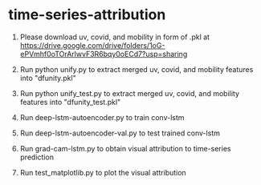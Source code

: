 # time-series-attribution

1. Please download uv, covid, and mobility in form of .pkl at https://drive.google.com/drive/folders/1oG-ePVmhf0oTOrArlwvF3R6bqy0oECd7?usp=sharing

2. Run python unify.py to extract merged uv, covid, and mobility features into "dfunity.pkl"

3. Run python unify_test.py to extract merged uv, covid, and mobility features into "dfunity_test.pkl"

4. Run deep-lstm-autoencoder.py to train conv-lstm

5. Run deep-lstm-autoencoder-val.py to test trained conv-lstm

6. Run grad-cam-lstm.py to obtain visual attribution to time-series prediction

7. Run test_matplotlib.py to plot the visual attribution
